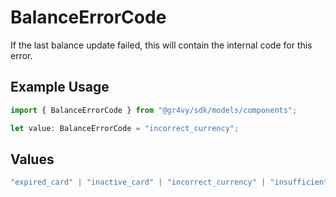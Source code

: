 # BalanceErrorCode

If the last balance update failed, this will contain the
internal code for this error.

## Example Usage

```typescript
import { BalanceErrorCode } from "@gr4vy/sdk/models/components";

let value: BalanceErrorCode = "incorrect_currency";
```

## Values

```typescript
"expired_card" | "inactive_card" | "incorrect_currency" | "insufficient_funds" | "invalid_amount" | "invalid_gift_card" | "invalid_service_configuration" | "invalid_service_credentials" | "operation_canceled" | "service_error" | "service_network_error" | "unknown_error"
```